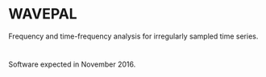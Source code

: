 # WAVEPAL
Frequency and time-frequency analysis for irregularly sampled time series.
# 
Software expected in November 2016. 
